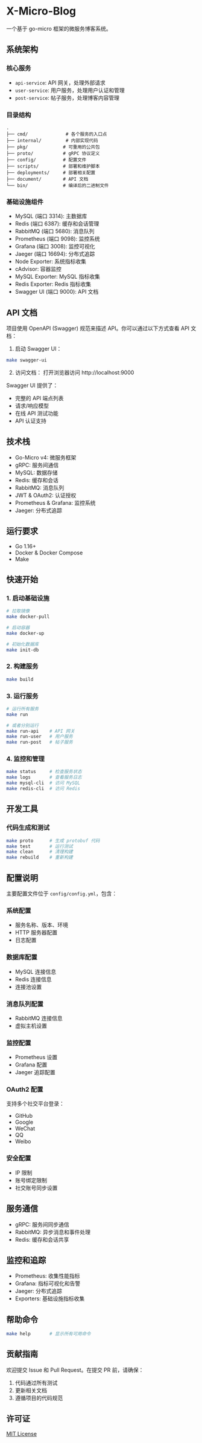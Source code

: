 # X-Micro-Blog

一个基于 go-micro 框架的微服务博客系统。

## 系统架构

### 核心服务
- `api-service`: API 网关，处理外部请求
- `user-service`: 用户服务，处理用户认证和管理
- `post-service`: 帖子服务，处理博客内容管理

### 目录结构
```
.
├── cmd/              # 各个服务的入口点
├── internal/         # 内部实现代码
├── pkg/             # 可重用的公共包
├── proto/           # gRPC 协议定义
├── config/          # 配置文件
├── scripts/         # 部署和维护脚本
├── deployments/     # 部署相关配置
├── document/        # API 文档
└── bin/             # 编译后的二进制文件
```

### 基础设施组件
- MySQL (端口 3314): 主数据库
- Redis (端口 6387): 缓存和会话管理
- RabbitMQ (端口 5680): 消息队列
- Prometheus (端口 9098): 监控系统
- Grafana (端口 3008): 监控可视化
- Jaeger (端口 16694): 分布式追踪
- Node Exporter: 系统指标收集
- cAdvisor: 容器监控
- MySQL Exporter: MySQL 指标收集
- Redis Exporter: Redis 指标收集
- Swagger UI (端口 9000): API 文档

## API 文档

项目使用 OpenAPI (Swagger) 规范来描述 API。你可以通过以下方式查看 API 文档：

1. 启动 Swagger UI：
```bash
make swagger-ui
```

2. 访问文档：
打开浏览器访问 http://localhost:9000

Swagger UI 提供了：
- 完整的 API 端点列表
- 请求/响应模型
- 在线 API 测试功能
- API 认证支持

## 技术栈
- Go-Micro v4: 微服务框架
- gRPC: 服务间通信
- MySQL: 数据存储
- Redis: 缓存和会话
- RabbitMQ: 消息队列
- JWT & OAuth2: 认证授权
- Prometheus & Grafana: 监控系统
- Jaeger: 分布式追踪

## 运行要求
- Go 1.16+
- Docker & Docker Compose
- Make

## 快速开始

### 1. 启动基础设施
```bash
# 拉取镜像
make docker-pull

# 启动容器
make docker-up

# 初始化数据库
make init-db
```

### 2. 构建服务
```bash
make build
```

### 3. 运行服务
```bash
# 运行所有服务
make run

# 或者分别运行
make run-api    # API 网关
make run-user   # 用户服务
make run-post   # 帖子服务
```

### 4. 监控和管理
```bash
make status     # 检查服务状态
make logs       # 查看服务日志
make mysql-cli  # 访问 MySQL
make redis-cli  # 访问 Redis
```

## 开发工具

### 代码生成和测试
```bash
make proto      # 生成 protobuf 代码
make test       # 运行测试
make clean      # 清理构建
make rebuild    # 重新构建
```

## 配置说明

主要配置文件位于 `config/config.yml`，包含：

### 系统配置
- 服务名称、版本、环境
- HTTP 服务器配置
- 日志配置

### 数据库配置
- MySQL 连接信息
- Redis 连接信息
- 连接池设置

### 消息队列配置
- RabbitMQ 连接信息
- 虚拟主机设置

### 监控配置
- Prometheus 设置
- Grafana 配置
- Jaeger 追踪配置

### OAuth2 配置
支持多个社交平台登录：
- GitHub
- Google
- WeChat
- QQ
- Weibo

### 安全配置
- IP 限制
- 账号绑定限制
- 社交账号同步设置

## 服务通信
- gRPC: 服务间同步通信
- RabbitMQ: 异步消息和事件处理
- Redis: 缓存和会话共享

## 监控和追踪
- Prometheus: 收集性能指标
- Grafana: 指标可视化和告警
- Jaeger: 分布式追踪
- Exporters: 基础设施指标收集

## 帮助命令
```bash
make help       # 显示所有可用命令
```

## 贡献指南
欢迎提交 Issue 和 Pull Request。在提交 PR 前，请确保：
1. 代码通过所有测试
2. 更新相关文档
3. 遵循项目的代码规范

## 许可证
[MIT License](LICENSE)
